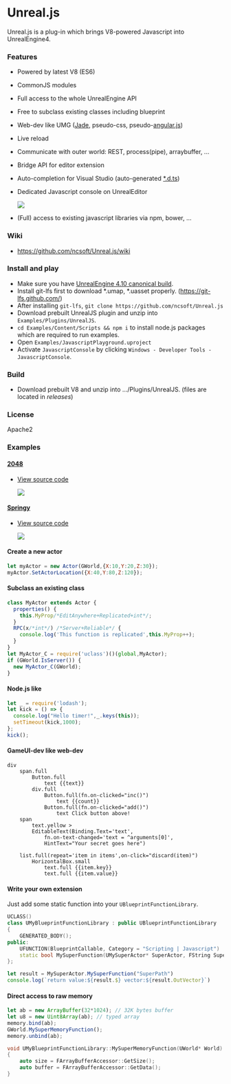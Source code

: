 # Unreal.js

Unreal.js is a plug-in which brings V8-powered Javascript into UnrealEngine4. 

### Features
- Powered by latest V8 (ES6)
- CommonJS modules
- Full access to the whole UnrealEngine API
- Free to subclass existing classes including blueprint
- Web-dev like UMG ([Jade](http://jade-lang.com), pseudo-css, pseudo-[angular.js](https://angularjs.org/))
- Live reload
- Communicate with outer world: REST, process(pipe), arraybuffer, ...
- Bridge API for editor extension
- Auto-completion for Visual Studio (auto-generated [*.d.ts](http://definitelytyped.org/))
- Dedicated Javascript console on UnrealEditor

  ![](https://github.com/ncsoft/Unreal.js/blob/master/doc/images/UnrealJs_JavascriptConsole.gif) 

- (Full) access to existing javascript libraries via npm, bower, ...
  
### Wiki
- https://github.com/ncsoft/Unreal.js/wiki

### Install and play
- Make sure you have [UnrealEngine 4.10 canonical build](https://www.unrealengine.com/dashboard).
- Install git-lfs first to download *.umap, *.uasset properly. (https://git-lfs.github.com/)
- After installing `git-lfs`, `git clone https://github.com/ncsoft/Unreal.js`
- Download prebuilt UnrealJS plugin and unzip into `Examples/Plugins/UnrealJS`.
- `cd Examples/Content/Scripts && npm i` to install node.js packages which are required to run examples.
- Open `Examples/JavascriptPlayground.uproject`
- Activate `JavascriptConsole` by clicking `Windows - Developer Tools - JavascriptConsole`.

### Build
- Download prebuilt V8 and unzip into .../Plugins/UnrealJS. (files are located in *releases*)

### License
Apache2

### Examples

#### [2048](https://github.com/gabrielecirulli/2048)
- [View source code](https://github.com/ncsoft/Unreal.js/blob/master/Examples/Content/Scripts/2048/)

  ![](https://github.com/ncsoft/Unreal.js/blob/master/doc/images/UnrealJs_example_2048.gif)

#### [Springy](http://getspringy.com)
- [View source code](https://github.com/ncsoft/Unreal.js/blob/master/Examples/Content/Scripts/helloSpringy.js)

  ![](https://github.com/ncsoft/Unreal.js/blob/master/doc/images/UnrealJs_springy.gif)

#### Create a new actor
```js
let myActor = new Actor(GWorld,{X:10,Y:20,Z:30});
myActor.SetActorLocation({X:40,Y:80,Z:120});
```

#### Subclass an existing class
```js
class MyActor extends Actor {
  properties() {
    this.MyProp/*EditAnywhere+Replicated+int*/;
  }
  RPC(x/*int*/) /*Server+Reliable*/ {
    console.log('This function is replicated',this.MyProp++);
  }
}
let MyActor_C = require('uclass')()(global,MyActor);
if (GWorld.IsServer()) { 
  new MyActor_C(GWorld);
}
```

#### Node.js like 
```js
let _ = require('lodash');
let kick = () => {
  console.log("Hello timer!",_.keys(this));
  setTimeout(kick,1000);
};
kick();
```

#### GameUI-dev like web-dev
```jade
div
	span.full
		Button.full
			text {{text}}
		div.full
			Button.full(fn.on-clicked="inc()")
				text {{count}}
			Button.full(fn.on-clicked="add()")
				text Click button above!
	span
		text.yellow >
		EditableText(Binding.Text='text',
			fn.on-text-changed='text = ^arguments[0]',
			HintText="Your secret goes here")
		
	list.full(repeat='item in items',on-click="discard(item)") 
		HorizontalBox.small
			text.full {{item.key}}
			text.full {{item.value}}
```

#### Write your own extension
Just add some static function into your `UBlueprintFunctionLibrary`.
```c++
UCLASS()
class UMyBlueprintFunctionLibrary : public UBlueprintFunctionLibrary
{
    GENERATED_BODY();
public:
    UFUNCTION(BlueprintCallable, Category = "Scripting | Javascript")
    static bool MySuperFunction(UMySuperActor* SuperActor, FString SuperPath, FVector* OutVector);
};
```

```js
let result = MySuperActor.MySuperFunction("SuperPath")
console.log(`return value:${result.$} vector:${result.OutVector}`)
```

#### Direct access to raw memory
```js
let ab = new ArrayBuffer(32*1024); // 32K bytes buffer
let u8 = new Uint8Array(ab); // typed array
memory.bind(ab);
GWorld.MySuperMemoryFunction();
memory.unbind(ab);
```

```c++
void UMyBlueprintFunctionLibrary::MySuperMemoryFunction(UWorld* World)
{
    auto size = FArrayBufferAccessor::GetSize();
    auto buffer = FArrayBufferAccessor::GetData();
}
```
